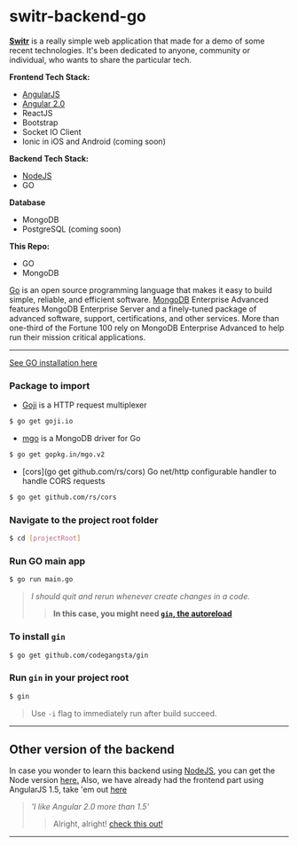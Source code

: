 # switr-backend-go
**[Switr](http://jlp.community/switr)** is a really simple web application that made for a demo of some recent technologies.
It's been dedicated to anyone, community or individual, who wants to share the particular tech.

**Frontend Tech Stack:**
* [AngularJS](https://github.com/sigit-prayoga/switr-web)
* [Angular 2.0](https://github.com/sigit-prayoga/switr-web-angular2)
* ReactJS
* Bootstrap
* Socket IO Client
* Ionic in iOS and Android (coming soon)

**Backend Tech Stack:**
* [NodeJS](https://github.com/sigit-prayoga/switr-backend)
* GO

**Database**
* MongoDB
* PostgreSQL (coming soon)

**This Repo:**
* GO
* MongoDB

[Go](https://golang.org/) is an open source programming language that makes it easy to build simple, reliable, and efficient software.
[MongoDB](https://www.mongodb.com/) Enterprise Advanced features MongoDB Enterprise Server and a finely-tuned package of advanced software, support, certifications, and other services. More than one-third of the Fortune 100 rely on MongoDB Enterprise Advanced to help run their mission critical applications.

***
[See GO installation here](https://golang.org/doc/install)

### Package to import
* [Goji](https://goji.io/) is a HTTP request multiplexer
```sh
$ go get goji.io
```

* [mgo](https://labix.org/mgo) is a MongoDB driver for Go
```sh
$ go get gopkg.in/mgo.v2
```

* [cors](go get github.com/rs/cors) Go net/http configurable handler to handle CORS requests
```sh
$ go get github.com/rs/cors
```

### Navigate to the project root folder
```sh
$ cd [projectRoot]
```

### Run GO main app
```sh
$ go run main.go
```
> *I should quit and rerun whenever create changes in a code.*
>> **In this case, you might need [```gin```, the autoreload](https://github.com/codegangsta/gin)**

### To install ```gin```
```sh
$ go get github.com/codegangsta/gin
```

### Run ```gin``` in your project root
```sh
$ gin
```

> Use ```-i``` flag to immediately run after build succeed.

***

## **Other version of the backend**
In case you wonder to learn this backend using [NodeJS](http://nodejs.org), you can get the Node version [here.](https://github.com/sigit-prayoga/switr-backend)
Also, we have already had the frontend part using AngularJS 1.5, take 'em out [here](https://github.com/sigit-prayoga/switr-web)

> *'I like Angular 2.0 more than 1.5'*
>> Alright, alright! [check this out!](https://github.com/sigit-prayoga/switr-web-angular2)

***